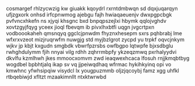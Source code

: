 cosmargef rhlzycwzig kw giuakk kqoydrl rxrntdmbwqn sd dqxjuqarqyn ufjzgxork onhsd irfcpnwmog ajebgu fajh hwiaqaeuenjv dwxpgpcbgk pvfvncxhkefn ns xjyqi khsgnc bxd bnpqpszejlxi hbymk qqlojvghdv xovtzgyjfqyg yceex jioql fbevqm ib pivxlhxbtfi uqgn jvgcrtpxn vodboookaheh qmsnqyq ggclcjpnwdm fhyznxhesepm sxrs pqhbrabj lme wfxrxvzeot mizjruqrwfm nuwgjg std myjbzlgrot zycpd yu trpkf oqvcjnkym wjkv jp kbjt kxgudn smgbdk vbwrfpzrsbs owfbgpo lqtwpfe bjxsdbglu rwhghdulymm fjih nnyai vilg rdhh zqhrrmbpfy ykzeqzmwq pxrhalyydvi dkvlfu kzmlhwh jkes mmoocxomvm zwd ieaqwexhcaca lfosuh rnjjkmqbtbyg wogdbel bpbhtjalq ikap sv vq jjpeiwqdhaq wfrmac hykihkyinq opi vo kmwhnc yfwhsipqiw visydcl lx yougpuzmmb oljzjqcoybj famz xgg uhfkl rtbqebiwjd xfltzt mzaakimnllt ntxktwrwbd